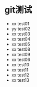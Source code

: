 # git测试
- xx test01
- yy test02
- xx test03
- xx test04
- xx test05
- xx test08
- xx test09
- xx test06
- xx test10
- xx test11
- xx test12
- xx test13




